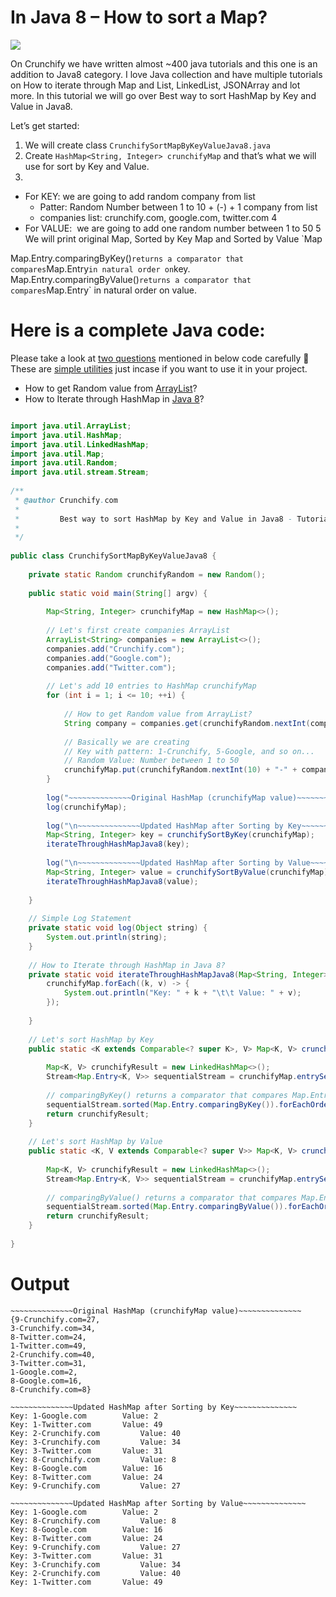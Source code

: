# In Java 8 – How to sort a Map?

![](http://cdn.crunchify.com/wp-content/uploads/2016/09/Best-way-to-sort-HashMap-by-Key-and-Value-in-Java8.png)

On Crunchify we have written almost ~400 java tutorials and this one is an addition to Java8 category.I love Java collection and have multiple tutorials on How to iterate through Map and List, LinkedList, JSONArray and lot more.In this tutorial we will go over Best way to sort HashMap by Key and Value in Java8.

Let’s get started:
1. We will create class `CrunchifySortMapByKeyValueJava8.java`
2. Create `HashMap<String, Integer> crunchifyMap` and that’s what we will use for sort by Key and Value.
3. 
+ For KEY: we are going to add random company from list
  + Patter: Random Number between 1 to 10 + (-) + 1 company from list
  + companies list: crunchify.com, google.com, twitter.com4
+ For VALUE:  we are going to add one random number between 1 to 505	
We will print original Map, Sorted by Key Map and Sorted by Value `MapMap.Entry.comparingByKey()` returns a comparator that compares `Map.Entry` in natural order on `key.Map.Entry.comparingByValue()` returns a comparator that compares `Map.Entry` in natural order on value.

# Here is a complete Java code:

Please take a look at [two questions](http://crunchify.com/top-10-java-interview-questions-answers-must-read-before-appearing-for-any-java-interview/) mentioned in below code carefully 🙂 These are [simple utilities](http://crunchify.com/how-to-create-zip-or-tar-programatically-in-java-using-apache-commons-archivers-and-compressors/) just incase if you want to use it in your project.
+ How to get Random value from [ArrayList](http://crunchify.com/how-to-convert-hashmap-to-arraylist-in-java/)?
+ How to Iterate through HashMap in [Java 8](http://crunchify.com/java-8-stream-operations-and-lambda-expression-tutorial/)?

``` java

import java.util.ArrayList;
import java.util.HashMap;
import java.util.LinkedHashMap;
import java.util.Map;
import java.util.Random;
import java.util.stream.Stream;
 
/**
 * @author Crunchify.com
 * 
 *         Best way to sort HashMap by Key and Value in Java8 - Tutorial by App Shah
 * 
 */
 
public class CrunchifySortMapByKeyValueJava8 {
 
	private static Random crunchifyRandom = new Random();
 
	public static void main(String[] argv) {
 
		Map<String, Integer> crunchifyMap = new HashMap<>();
 
		// Let's first create companies ArrayList
		ArrayList<String> companies = new ArrayList<>();
		companies.add("Crunchify.com");
		companies.add("Google.com");
		companies.add("Twitter.com");
 
		// Let's add 10 entries to HashMap crunchifyMap
		for (int i = 1; i <= 10; ++i) {
 
			// How to get Random value from ArrayList?
			String company = companies.get(crunchifyRandom.nextInt(companies.size()));
 
			// Basically we are creating
			// Key with pattern: 1-Crunchify, 5-Google, and so on...
			// Random Value: Number between 1 to 50
			crunchifyMap.put(crunchifyRandom.nextInt(10) + "-" + company, crunchifyRandom.nextInt(50));
		}
 
		log("~~~~~~~~~~~~~~Original HashMap (crunchifyMap value)~~~~~~~~~~~~~~");
		log(crunchifyMap);
 
		log("\n~~~~~~~~~~~~~~Updated HashMap after Sorting by Key~~~~~~~~~~~~~~");
		Map<String, Integer> key = crunchifySortByKey(crunchifyMap);
		iterateThroughHashMapJava8(key);
 
		log("\n~~~~~~~~~~~~~~Updated HashMap after Sorting by Value~~~~~~~~~~~~~~");
		Map<String, Integer> value = crunchifySortByValue(crunchifyMap);
		iterateThroughHashMapJava8(value);
 
	}
 
	// Simple Log Statement
	private static void log(Object string) {
		System.out.println(string);
	}
 
	// How to Iterate through HashMap in Java 8?
	private static void iterateThroughHashMapJava8(Map<String, Integer> crunchifyMap) {
		crunchifyMap.forEach((k, v) -> {
			System.out.println("Key: " + k + "\t\t Value: " + v);
		});
 
	}
 
	// Let's sort HashMap by Key
	public static <K extends Comparable<? super K>, V> Map<K, V> crunchifySortByKey(Map<K, V> crunchifyMap) {
 
		Map<K, V> crunchifyResult = new LinkedHashMap<>();
		Stream<Map.Entry<K, V>> sequentialStream = crunchifyMap.entrySet().stream();
 
		// comparingByKey() returns a comparator that compares Map.Entry in natural order on key.
		sequentialStream.sorted(Map.Entry.comparingByKey()).forEachOrdered(c -> crunchifyResult.put(c.getKey(), c.getValue()));
		return crunchifyResult;
	}
 
	// Let's sort HashMap by Value
	public static <K, V extends Comparable<? super V>> Map<K, V> crunchifySortByValue(Map<K, V> crunchifyMap) {
 
		Map<K, V> crunchifyResult = new LinkedHashMap<>();
		Stream<Map.Entry<K, V>> sequentialStream = crunchifyMap.entrySet().stream();
 
		// comparingByValue() returns a comparator that compares Map.Entry in natural order on value.
		sequentialStream.sorted(Map.Entry.comparingByValue()).forEachOrdered(c -> crunchifyResult.put(c.getKey(), c.getValue()));
		return crunchifyResult;
	}
 
}

```

# Output 

```
~~~~~~~~~~~~~~Original HashMap (crunchifyMap value)~~~~~~~~~~~~~~
{9-Crunchify.com=27, 
3-Crunchify.com=34, 
8-Twitter.com=24, 
1-Twitter.com=49, 
2-Crunchify.com=40, 
3-Twitter.com=31, 
1-Google.com=2, 
8-Google.com=16, 
8-Crunchify.com=8}

~~~~~~~~~~~~~~Updated HashMap after Sorting by Key~~~~~~~~~~~~~~
Key: 1-Google.com		 Value: 2
Key: 1-Twitter.com		 Value: 49
Key: 2-Crunchify.com		 Value: 40
Key: 3-Crunchify.com		 Value: 34
Key: 3-Twitter.com		 Value: 31
Key: 8-Crunchify.com		 Value: 8
Key: 8-Google.com		 Value: 16
Key: 8-Twitter.com		 Value: 24
Key: 9-Crunchify.com		 Value: 27

~~~~~~~~~~~~~~Updated HashMap after Sorting by Value~~~~~~~~~~~~~~
Key: 1-Google.com		 Value: 2
Key: 8-Crunchify.com		 Value: 8
Key: 8-Google.com		 Value: 16
Key: 8-Twitter.com		 Value: 24
Key: 9-Crunchify.com		 Value: 27
Key: 3-Twitter.com		 Value: 31
Key: 3-Crunchify.com		 Value: 34
Key: 2-Crunchify.com		 Value: 40
Key: 1-Twitter.com		 Value: 49
```